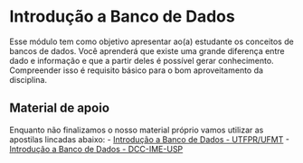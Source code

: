 # Introdução a Banco de Dados

Esse módulo tem como objetivo apresentar ao(a) estudante os conceitos de bancos de dados. Você aprenderá que existe uma grande diferença entre dado e informação e que a partir deles é possível gerar conhecimento. Compreender isso é requisito básico para o bom aproveitamento da disciplina.

## Material de apoio

Enquanto não finalizamos o nosso material próprio vamos utilizar as apostilas lincadas abaixo:
    - [Introdução a Banco de Dados - UTFPR/UFMT](resources/Introducao_Banco_Dados-Claudio_Leones_Bazzi_PT-BR.pdf)
    - [Introdução a Banco de Dados - DCC-IME-USP](resources/Introducao_Banco_Dados-Osvaldo_Isabel_Joao_PT-BR.pdf)